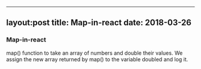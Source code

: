 
---
layout:post
title: Map-in-react
date: 2018-03-26
---

### Map-in-react

map() function to take an array of numbers and double their values. We assign the new array returned by map() to the variable doubled and log it.
